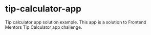 # tip-calculator-app
Tip calculator app solution example. This app is a solution to Frontend Mentors Tip Calculator app challenge.
